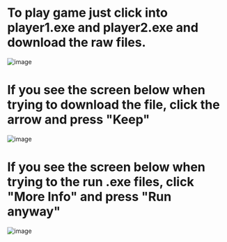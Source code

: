 # To play game just click into player1.exe and player2.exe and download the raw files.
![image](https://github.com/julianxchang/tictactoe/assets/25539195/101e26a0-acda-4741-bc24-38722a47f3b8)

# If you see the screen below when trying to download the file, click the arrow and press "Keep"
![image](https://github.com/julianxchang/tictactoe/assets/25539195/7ad8306e-66dd-434d-a7e5-51e8c46deba4)

# If you see the screen below when trying to the run .exe files, click "More Info" and press "Run anyway"
![image](https://github.com/julianxchang/tictactoe/assets/25539195/a9d9f13a-e227-4d3e-9a60-2af43c496d54)
